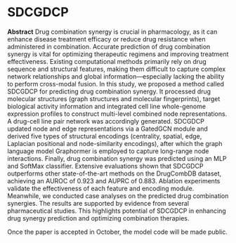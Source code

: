  # SDCGDCP
**Abstract**
Drug combination synergy is crucial in pharmacology, as it can enhance disease treatment efficacy or reduce drug resistance when administered in combination. Accurate prediction of drug combination synergy is vital for optimizing therapeutic regimens and improving treatment effectiveness. Existing computational methods primarily rely on drug sequence and structural features, making them difficult to capture complex network relationships and global information—especially lacking the ability to perform cross-modal fusion. In this study, we proposed a method called SDCGDCP for predicting drug combination synergy. It processed drug molecular structures (graph structures and molecular fingerprints), target biological activity information and integrated cell line whole-genome expression profiles to construct multi-level combined node representations. A drug-cell line pair network was accordingly generated. SDCGDCP updated node and edge representations via a GatedGCN module and derived five types of structural encodings (centrality, spatial, edge, Laplacian positional and node-similarity encodings), after which the graph language model Graphormer is employed to capture long-range node interactions. Finally, drug combination synergy was predicted using an MLP and SoftMax classifier. Extensive evaluations shown that SDCGDCP outperforms other state-of-the-art methods on the DrugCombDB dataset, achieving an AUROC of 0.923 and AUPRC of 0.883. Ablation experiments validate the effectiveness of each feature and encoding module. Meanwhile, we conducted case analyses on the predicted drug combination synergies. The results are supported by evidence from several pharmaceutical studies. This highlights potential of SDCGDCP in enhancing drug synergy prediction and optimizing combination therapies.

Once the paper is accepted in October, the model code will be made public.
